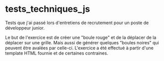 # tests_techniques_js
Tests que j'ai passé lors d'entretiens de recrutement pour un poste de développeur junior.

Le but de l'exercice est de créer une "boule rouge" et de la déplacer de la déplacer sur une grille.
Mais aussi de générer quelques "boules noires" qui peuvent être avalées par celle-ci.
L'exercice a été effectué à partir d'une template HTML fournie et de certaines contraines.

